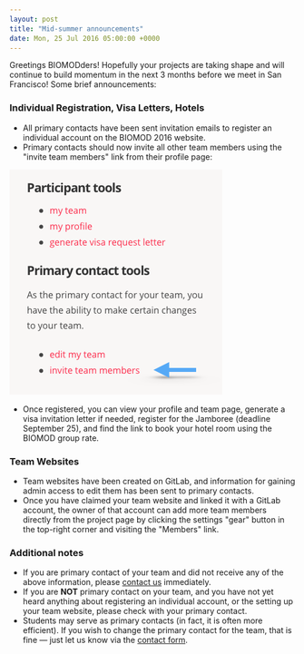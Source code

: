 ```yaml
---
layout: post
title: "Mid-summer announcements"
date: Mon, 25 Jul 2016 05:00:00 +0000
---
```


Greetings BIOMODders! Hopefully your projects are taking shape and will continue to build momentum in the next 3 months before we meet in San Francisco! Some brief announcements:

### Individual Registration, Visa Letters, Hotels

- All primary contacts have been sent invitation emails to register an individual account on the BIOMOD 2016 website.
- Primary contacts should now invite all other team members using the "invite team members" link from their profile page:

<img src="/assets/images/invite-team-members.png" />

- Once registered, you can view your profile and team page, generate a visa invitation letter if needed, register for the Jamboree (deadline September 25), and find the link to book your hotel room using the BIOMOD group rate.


### Team Websites

- Team websites have been created on GitLab, and information for gaining admin access to edit them has been sent to primary contacts.
- Once you have claimed your team website and linked it with a GitLab account, the owner of that account can add more team members directly from the project page by clicking the settings "gear" button in the top-right corner and visiting the "Members" link.

### Additional notes

- If you are primary contact of your team and did not receive any of the above information, please [contact us](/contact) immediately.
- If you are **NOT** primary contact on your team, and you have not yet heard anything about registering an individual account, or the setting up your team website, please check with your primary contact.
- Students may serve as primary contacts (in fact, it is often more efficient). If you wish to change the primary contact for the team, that is fine — just let us know via the [contact form](/contact).